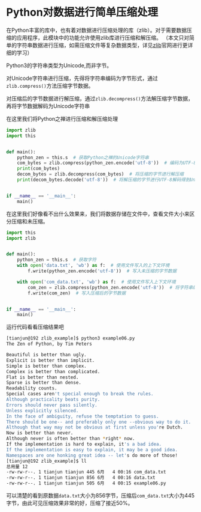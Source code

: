 # Python对数据进行简单压缩处理

在Python丰富的库中，也有着对数据进行压缩处理的库（zlib）。对于需要数据压缩的应用程序，此模块中的功能允许使用zlib库进行压缩和解压缩。 （本文只对简单的字符串数据进行压缩，如需压缩文件等复杂数据类型，详见[zlib](http://www.zlib.net/)官网进行更详细的学习）

Python3的字符串类型为Unicode,而非字节。

对Unicode字符串进行压缩，先得将字符串编码为字节形式，通过`zlib.compress()`方法压缩字节数据。

对压缩后的字节数据进行解压缩，通过`zlib.decompress()`方法解压缩字节数据，再将字节数据解码为Unicode字符串

在这里我们将Python之禅进行压缩和解压缩处理

```python
import zlib
import this


def main():
    python_zen = this.s  # 获取Python之禅的Unicode字符串
    com_bytes = zlib.compress(python_zen.encode('utf-8'))  # 编码为UTF-8格式的字节进行压缩
    print(com_bytes)
    decom_bytes = zlib.decompress(com_bytes)  # 将压缩的字节进行解压缩
    print(decom_bytes.decode('utf-8'))  # 将解压缩的字节进行UTF-8解码得到Unicode字符串


if __name__ == '__main__':
    main()

```

在这里我们好像看不出什么效果来，我们将数据存储在文件中，查看文件大小来区分压缩和未压缩。

```python
import this
import zlib


def main():
    python_zen = this.s  # 获取字符
    with open('data.txt', 'wb') as f:  # 使用文件写入的上下文环境
        f.write(python_zen.encode('utf-8'))  # 写入未压缩的字节数据

    with open('com_data.txt', 'wb') as f:  # 使用文件写入上下文环境
        com_zen = zlib.compress(python_zen.encode('utf-8'))  # 将字符串编码并压缩
        f.write(com_zen)  # 写入压缩后的字节数据


if __name__ == '__main__':
    main()

```

运行代码看看压缩结果吧

```bash
[tianjun@192 zlib_example]$ python3 example06.py 
The Zen of Python, by Tim Peters

Beautiful is better than ugly.
Explicit is better than implicit.
Simple is better than complex.
Complex is better than complicated.
Flat is better than nested.
Sparse is better than dense.
Readability counts.
Special cases aren't special enough to break the rules.
Although practicality beats purity.
Errors should never pass silently.
Unless explicitly silenced.
In the face of ambiguity, refuse the temptation to guess.
There should be one-- and preferably only one --obvious way to do it.
Although that way may not be obvious at first unless you're Dutch.
Now is better than never.
Although never is often better than *right* now.
If the implementation is hard to explain, it's a bad idea.
If the implementation is easy to explain, it may be a good idea.
Namespaces are one honking great idea -- let's do more of those!
[tianjun@192 zlib_example]$ ll
总用量 12
-rw-rw-r--. 1 tianjun tianjun 445 6月   4 00:16 com_data.txt
-rw-rw-r--. 1 tianjun tianjun 856 6月   4 00:16 data.txt
-rw-rw-r--. 1 tianjun tianjun 505 6月   4 00:15 example06.py
```

可以清楚的看到原数据`data.txt`大小为856字节，压缩后`com_data.txt`大小为445字节，由此可见压缩效果非常的好，压缩了接近50%。



